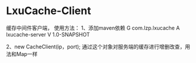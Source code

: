 # LxuCache-Client
缓存中间件客户端， 使用方法：
1、添加maven依赖
G com.lzp.lxucache
A lxucache-server
V 1.0-SNAPSHOT   

2、new CacheClient(ip，port); 
通过这个对象对服务端的缓存进行增删改查，用法和Map一样
